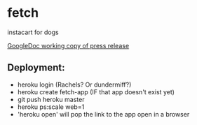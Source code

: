 # fetch
instacart for dogs

[GoogleDoc working copy of press release](https://docs.google.com/document/d/1Ygpd70QUenDMUDgOfZHZRAtuxV9VaNnIl7uo_PD0IMg/edit)


## Deployment: ##
- heroku login (Rachels? Or dundermiff?)
- heroku create fetch-app (IF that app doesn't exist yet)
- git push heroku master
- heroku ps:scale web=1
- 'heroku open' will pop the link to the app open in a browser
